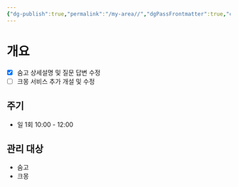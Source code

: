 ```yaml
---
{"dg-publish":true,"permalink":"/my-area//","dgPassFrontmatter":true,"created":"2023-12-15T11:17:02.080+09:00","updated":"2023-12-15T11:41:44.978+09:00"}
---
```


# 개요
- [x] 숨고 상세설명 및 질문 답변 수정
- [ ] 크몽 서비스 추가 개설 및 수정
## 주기
 - 일 1회 10:00 - 12:00
## 관리 대상
 - 숨고
 - 크몽
 


